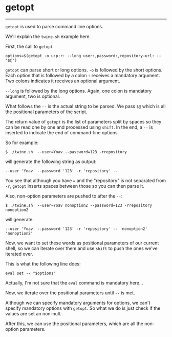 # getopt
---

`getopt` is used to parse command line options.

We'll explain the `twine.sh` example here.

First, the call to `getopt`
```
options=$(getopt -o u:p:r: --long user:,password:,repository-url: -- "$@")
```

`getopt` can parse short or long options. `-o` is followed by the short options. 
Each option that is followed by a colon `:` receives a mandatory argument. Two colons 
indicates it receives an optional argument.
 
`--long` is followed by the long options. Again, one colon is mandatory argument, two is optional.

What follows the `--` is the actual string to be parsed. We pass `$@` which is all the positional parameters
of the script.

The return value of `getopt` is the list of parameters split by spaces so they can be read
one by one and processed using `shift`. In the end, a `--` is inserted to indicate the end of
command-line options.

So for example:
```
$ ./twine.sh  --user=Yoav --password=123 -rrepository
```

will generate the following string as output:
```
--user 'Yoav' --password '123' -r 'repository' --
```
You see that although you have `=` and the "repository" is not separated from `-r`, `getopt` inserts spaces 
between those so you can then parse it.

Also, non-option parameters are pushed to after the `--`:
```
$ ./twine.sh  --user=Yoav nonoption2 --password=123 -rrepository nonoption2
```
will generate:
```
--user 'Yoav' --password '123' -r 'repository' -- 'nonoption2' 'nonoption2'
```

Now, we want to set these words as positional parameters of our current shell, so we can iterate over them
and use `shift` to push the ones we've iterated over.

This is what the following line does:
```
eval set -- "$options"
```

Actually, I'm not sure that the `eval` command is mandatory here...


Now, we iterate over the positional parameters until `--` is met.

Although we can specify mandatory arguments for options, we can't specify mandatory options with `getopt`.
So what we do is just check if the values are set an non-null.

After this, we can use the positional parameters, which are all the non-option parameters.





